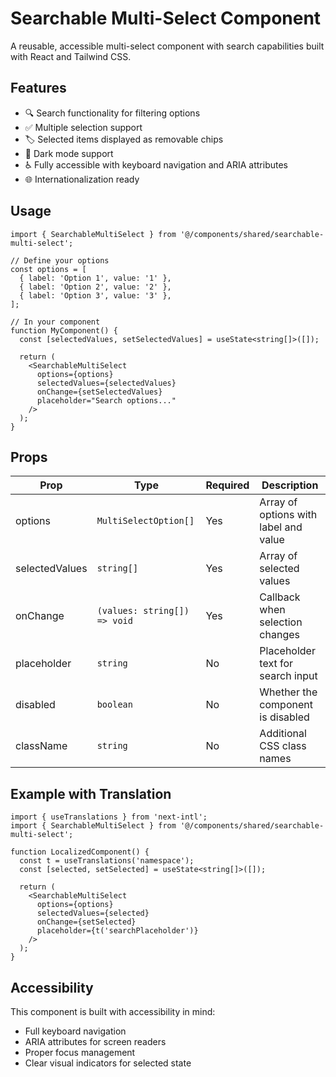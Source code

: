 # Searchable Multi-Select Component

A reusable, accessible multi-select component with search capabilities built with React and Tailwind CSS.

## Features

- 🔍 Search functionality for filtering options
- ✅ Multiple selection support
- 🏷️ Selected items displayed as removable chips
- 🌙 Dark mode support
- ♿ Fully accessible with keyboard navigation and ARIA attributes
- 🌐 Internationalization ready

## Usage

```tsx
import { SearchableMultiSelect } from '@/components/shared/searchable-multi-select';

// Define your options
const options = [
  { label: 'Option 1', value: '1' },
  { label: 'Option 2', value: '2' },
  { label: 'Option 3', value: '3' },
];

// In your component
function MyComponent() {
  const [selectedValues, setSelectedValues] = useState<string[]>([]);
  
  return (
    <SearchableMultiSelect
      options={options}
      selectedValues={selectedValues}
      onChange={setSelectedValues}
      placeholder="Search options..."
    />
  );
}
```

## Props

| Prop | Type | Required | Description |
|------|------|----------|-------------|
| options | `MultiSelectOption[]` | Yes | Array of options with label and value |
| selectedValues | `string[]` | Yes | Array of selected values |
| onChange | `(values: string[]) => void` | Yes | Callback when selection changes |
| placeholder | `string` | No | Placeholder text for search input |
| disabled | `boolean` | No | Whether the component is disabled |
| className | `string` | No | Additional CSS class names |

## Example with Translation

```tsx
import { useTranslations } from 'next-intl';
import { SearchableMultiSelect } from '@/components/shared/searchable-multi-select';

function LocalizedComponent() {
  const t = useTranslations('namespace');
  const [selected, setSelected] = useState<string[]>([]);
  
  return (
    <SearchableMultiSelect
      options={options}
      selectedValues={selected}
      onChange={setSelected}
      placeholder={t('searchPlaceholder')}
    />
  );
}
```

## Accessibility

This component is built with accessibility in mind:
- Full keyboard navigation
- ARIA attributes for screen readers
- Proper focus management
- Clear visual indicators for selected state
